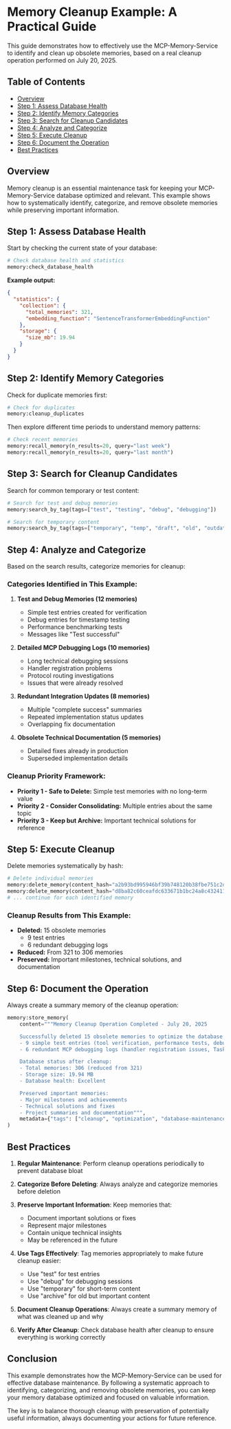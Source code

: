 # Memory Cleanup Example: A Practical Guide

This guide demonstrates how to effectively use the MCP-Memory-Service to identify and clean up obsolete memories, based on a real cleanup operation performed on July 20, 2025.

## Table of Contents
- [Overview](#overview)
- [Step 1: Assess Database Health](#step-1-assess-database-health)
- [Step 2: Identify Memory Categories](#step-2-identify-memory-categories)
- [Step 3: Search for Cleanup Candidates](#step-3-search-for-cleanup-candidates)
- [Step 4: Analyze and Categorize](#step-4-analyze-and-categorize)
- [Step 5: Execute Cleanup](#step-5-execute-cleanup)
- [Step 6: Document the Operation](#step-6-document-the-operation)
- [Best Practices](#best-practices)

## Overview

Memory cleanup is an essential maintenance task for keeping your MCP-Memory-Service database optimized and relevant. This example shows how to systematically identify, categorize, and remove obsolete memories while preserving important information.

## Step 1: Assess Database Health

Start by checking the current state of your database:

```python
# Check database health and statistics
memory:check_database_health
```

**Example output:**
```json
{
  "statistics": {
    "collection": {
      "total_memories": 321,
      "embedding_function": "SentenceTransformerEmbeddingFunction"
    },
    "storage": {
      "size_mb": 19.94
    }
  }
}
```

## Step 2: Identify Memory Categories

Check for duplicate memories first:

```python
# Check for duplicates
memory:cleanup_duplicates
```

Then explore different time periods to understand memory patterns:

```python
# Check recent memories
memory:recall_memory(n_results=20, query="last week")
memory:recall_memory(n_results=20, query="last month")
```

## Step 3: Search for Cleanup Candidates

Search for common temporary or test content:

```python
# Search for test and debug memories
memory:search_by_tag(tags=["test", "testing", "debug", "debugging"])

# Search for temporary content
memory:search_by_tag(tags=["temporary", "temp", "draft", "old", "outdated", "obsolete"])
```

## Step 4: Analyze and Categorize

Based on the search results, categorize memories for cleanup:

### Categories Identified in This Example:

1. **Test and Debug Memories (12 memories)**
   - Simple test entries created for verification
   - Debug entries for timestamp testing
   - Performance benchmarking tests
   - Messages like "Test successful"

2. **Detailed MCP Debugging Logs (10 memories)**
   - Long technical debugging sessions
   - Handler registration problems
   - Protocol routing investigations
   - Issues that were already resolved

3. **Redundant Integration Updates (8 memories)**
   - Multiple "complete success" summaries
   - Repeated implementation status updates
   - Overlapping fix documentation

4. **Obsolete Technical Documentation (5 memories)**
   - Detailed fixes already in production
   - Superseded implementation details

### Cleanup Priority Framework:

- **Priority 1 - Safe to Delete:** Simple test memories with no long-term value
- **Priority 2 - Consider Consolidating:** Multiple entries about the same topic
- **Priority 3 - Keep but Archive:** Important technical solutions for reference

## Step 5: Execute Cleanup

Delete memories systematically by hash:

```python
# Delete individual memories
memory:delete_memory(content_hash="a2b93bd995946bf39b748120b38fbe751c2dd61ce141a8488acdb3a048f11107")
memory:delete_memory(content_hash="d8ba82c60ceafdc633671b1bc24a8c43241108e7cd0beb17d89618a659f92bac")
# ... continue for each identified memory
```

### Cleanup Results from This Example:
- **Deleted:** 15 obsolete memories
  - 9 test entries
  - 6 redundant debugging logs
- **Reduced:** From 321 to 306 memories
- **Preserved:** Important milestones, technical solutions, and documentation

## Step 6: Document the Operation

Always create a summary memory of the cleanup operation:

```python
memory:store_memory(
    content="""Memory Cleanup Operation Completed - July 20, 2025

    Successfully deleted 15 obsolete memories to optimize the database:
    - 9 simple test entries (tool verification, performance tests, debug tests)
    - 6 redundant MCP debugging logs (handler registration issues, TaskGroup errors)

    Database status after cleanup:
    - Total memories: 306 (reduced from 321)
    - Storage size: 19.94 MB
    - Database health: Excellent

    Preserved important memories:
    - Major milestones and achievements
    - Technical solutions and fixes
    - Project summaries and documentation""",
    metadata={"tags": ["cleanup", "optimization", "database-maintenance"], "type": "maintenance-report"}
)
```

## Best Practices

1. **Regular Maintenance**: Perform cleanup operations periodically to prevent database bloat

2. **Categorize Before Deleting**: Always analyze and categorize memories before deletion

3. **Preserve Important Information**: Keep memories that:
   - Document important solutions or fixes
   - Represent major milestones
   - Contain unique technical insights
   - May be referenced in the future

4. **Use Tags Effectively**: Tag memories appropriately to make future cleanup easier:
   - Use "test" for test entries
   - Use "debug" for debugging sessions
   - Use "temporary" for short-term content
   - Use "archive" for old but important content

5. **Document Cleanup Operations**: Always create a summary memory of what was cleaned up and why

6. **Verify After Cleanup**: Check database health after cleanup to ensure everything is working correctly

## Conclusion

This example demonstrates how the MCP-Memory-Service can be used for effective database maintenance. By following a systematic approach to identifying, categorizing, and removing obsolete memories, you can keep your memory database optimized and focused on valuable information.

The key is to balance thorough cleanup with preservation of potentially useful information, always documenting your actions for future reference.